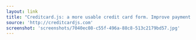 ```yaml
---
layout: link
title: "Creditcard.js: a more usable credit card form. Improve payment form, checkout, and ecommerce usability with JavaScript card number validation, credit card type detection, and more."
source: 'http://creditcardjs.com'
screenshot: 'screenshots/7040ec08-c55f-496a-88c8-513c2179bd57.jpg'
---
```


